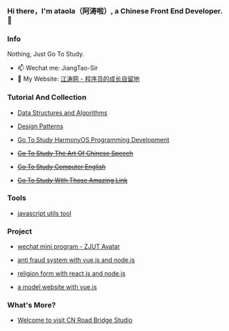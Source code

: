 ### Hi there，I'm ataola（阿涛啦）, a Chinese Front End Developer. 👋

<!--
**ataola/ataola** is a ✨ _special_ ✨ repository because its `README.md` (this file) appears on your GitHub profile.

Here are some ideas to get you started:

- 🔭 I’m currently working on ...
- 🌱 I’m currently learning ...
- 👯 I’m looking to collaborate on ...
- 🤔 I’m looking for help with ...
- 💬 Ask me about ...
- 📫 How to reach me: ...
- 😄 Pronouns: ...
- ⚡ Fun fact: ...
-->

### Info

Nothing, Just Go To Study.

- 📫 Wechat me: JiangTao-Sir
- 💬 My Website: [江涛网 - 程序员的成长自留地](https://zhengjiangtao.cn/) 

### Tutorial And Collection

- [Data Structures and Algorithms](https://zhengjiangtao.cn/coding-ts/)

- [Design Patterns](https://zhengjiangtao.cn/coding/)

- [Go To Study HarmonyOS Programming Development](https://github.com/ataola/Go_To_Study_HarmonyOS_Programming_Development)

- ~~[Go To Study The Art Of Chinese Speech](https://github.com/ataola/Go_To_Study_The_Art_of_Chinese_Speech)~~

- ~~[Go To Study Computer English](https://github.com/ataola/Go_To_Study_Computer_English)~~

- ~~[Go To Study With Those Amazing Link](https://github.com/ataola/Go_To_Study_With_Those_Amazing_Link)~~

### Tools

- [javascript utils tool](https://github.com/ataola/utils)

### Project

- [wechat mini program - ZJUT Avatar](https://github.com/cnroadbridge/zjutAvatar)

- [anti fraud system with vue.js and node.js](https://github.com/cnroadbridge/anti-fraud-system)

- [religion form with react.js and node.js](https://github.com/cnroadbridge/jingzhou-religion)

- [a model website with vue.js](https://github.com/cnroadbridge/am-model)

### What's More?

- [Welcome to visit CN Road Bridge Studio](https://github.com/cnroadbridge)

